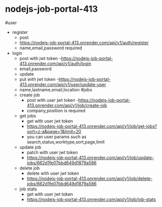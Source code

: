 # nodejs-job-portal-413

#user

- register
  - post
  - https://nodejs-job-portal-413.onrender.com/api/v1/auth/register
  - name,email,password required
- login
  - post with jwt token -https://nodejs-job-portal-413.onrender.com/api/v1/auth/login
  - email,password
  - update
  - put with jwt token -https://nodejs-job-portal-413.onrender.com/api/v1/user/update-user
  - name,lastname,email,location
#jobs
  - create job
    - post with user jwt token -https://nodejs-job-portal-413.onrender.com/api/v1/job/create-job
    - company,position is required
  - get jobs
    - get with user jwt token 
    - https://nodejs-job-portal-413.onrender.com/api/v1/job/get-jobs?sort=z-a&page=1&limit=20
    - you can user params such as search,status,worktype,sort,page,limit
  - update job
    - patch with user jwt token 
    - https://nodejs-job-portal-413.onrender.com/api/v1/job/update-jobs/662d1fe07bbd649d1879a586
  - delete job
    - delete with user jwt token 
    - https://nodejs-job-portal-413.onrender.com/api/v1/job/delete-jobs/662d1fe07bbd649d1879a586
  - job stats
    - get with user jwt token 
    - https://nodejs-job-portal-413.onrender.com/api/v1/job/job-stats
